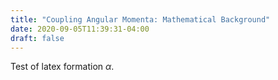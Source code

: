 ```yaml
---
title: "Coupling Angular Momenta: Mathematical Background"
date: 2020-09-05T11:39:31-04:00
draft: false
---
```

Test of latex formation $\alpha$.
